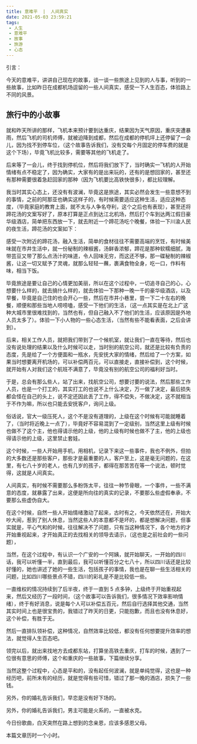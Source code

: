 ```yaml
---
title: 意难平  |  人间真实
date: 2021-05-03 23:59:21
tags: 
 - 人生
 - 意难平
 - 故事
 - 旅游
 - 心态
---
```



引言：

今天的意难平，讲讲自己现在的故事，谈一谈一些旅途上见到的人与事，听到的一些故事，比如昨日在成都机场逗留的一些人间真实，感受一下人生百态，体验路上不同的风景。

## 旅行中的小故事

就和昨天所讲的那样，飞机本来预计要到达重庆，结果因为天气原因，重庆突遭暴雨，然后飞机的司机师傅，就被迫降到成都，然后在成都的停机坪上还停留了一会儿，因为找不到停车位，（这个故事告诉我们，没有交每个月固定的停车费的就是这个下场），毕竟飞机比较多，需要等其他的飞机走了。

后来等了一会儿，终于找到停机位，然后将我们放下了，当时确实一飞机的人开始情绪有点不稳定了，因为确实，大家有的是出来玩的，还有的是想回家的，甚至还有那种需要很着急赶回家的那种（因为飞机要比高铁快很多），都比较理解。

我当时其实心态上，还没有有波澜，毕竟这是旅途，其实必然会发生一些意想不到的事情，之前的阿那亚也确实这样子的，有时候需要适应这种生活，适应这种态度，（毕竟家庭的教育上面，就不太与人争名夺利，这个之后也有表现），甚至还将蹄花汤的文案写好了，原本打算是正点到达江北机场，然后打个车到达两江假日豪华级酒店，简单把东西放一下，就去附近一个蹄花汤吃个晚餐，体验一下川渝人民的夜生活，蹄花汤的文案如下：

感受一次附近的蹄花汤，融入生活，简单的食材往往不需要高端的烹饪，有时候美味就在市井生活中，就一份秘制的辣椒酱，汤鲜香浓郁，蹄花是那种软糯细腻，海带芸豆又带了那么点汤汁的味道，令人回味无穷，而这还不够，那一碟秘制的辣椒酱，让这一切又赋予了灵魂，就那么轻轻一蘸，裹满食物全身，吃一口，作料有味，相当下饭。

毕竟旅途是要让自己的心情更加美丽，所以在这个过程中，一切追寻自己的心，心想要什么样的，就去搞什么样的，就去体验一下那种一晚一千的豪华级酒店，以及早餐，毕竟是自己住的也会开心一些，然后在市井小巷里，尝一下二十左右的晚餐，顺便和那些当地人唠唠嗑，感受一下他们的生活，（这一点其实是在北上广这种大城市里很难找到的，当然也有，但自己融入不了他们的生活，应该原因是外地人员太多了）。体验一下小人物的一些心态生活，（当然有些不能看表面，之后会讲到）。

后来，相关工作人员，就把我们带到了一个候机室，就让我们一直在等待，然后也没有说处理的结果以及什么时候可以走，当时别的航空公司，就还是比较有负责的态度，先是给了一个方便面和一瓶水，先安抚大家的情绪，然后给了一个方案，如果当时想要离开机场的，可以补偿两百元，可以直接走，直接补偿到，这个时候，就开始有人对我们这个航班不满意了，毕竟没有别的航空公司的福利好当时。

于是，总会有那么些人，站了出来，找航空公司，想要讨要的说法，然后那些工作人员，也是一个打工的，其实打工的也说不上什么决定，万一做了决定，最后损失都会怪在自己的头上，说不定还因此丢了工作，得不偿失，不做决定，这不就相当于不作为嘛，所以也只能去安抚客户，询问上级。

俗话说，官大一级压死人，这个不是没有道理的，上级在这个时候有可能就睡着了，（当时将近晚上一点了），毕竟好不容易混到了一定级别，当然这里上级有时候也做不了这个主，他也得请示他的上级，他的上级有时候也做不了主，他的上级也得请示他的上级，这里禁止套娃。

这个时候，一些人开始用手机，用相机，记录下来这一些事件，我也不例外，但拍的大多数还是那些客户，那些才是最重要的人，客户至上，这是毫无问题的，在这里，有七八十岁的老人，也有几岁的孩子，都得在那苦苦在等一个说法，顿时觉得，这就是人间真实。

人间真实，有时候不需要那么多粉饰太平，往往一种节骨眼，一个事件，一些不满意的态度，就暴露了出来，这便是所向往的真实的记录，不要那么些虚假奉承，不要那么些虚伪自大。

在这个时候，自然一些人开始情绪激动了起来，古时有之，今天依然还在，开始大吵大闹，惹到了别人休息，当然这些人的本意都不是坏的，都是想解决问题，但事实就是，平心气和的时候，往往解决不了问题，只有当这种情况下，各个地方的才开始重视起来，才开始真正的去找相关的领导去请示，（这也是之前社会的一些问题），

当然，在这个过程中，有认识一个广安的一个阿姨，就开始聊天，一开始的四川话，我可以听懂一半，直到最后，我可以听懂百分之七八十，所以四川话还是比较好懂的，她也讲述了她的一些生活，包括孩子的事情，我也是在聊一些生活相关的问题，比如四川哪些景点不错，四川的彩礼是不是比较低一些。

一直维权的情况持续到了后半夜，终于一直到 5 点多钟，上级终于开始重视起来，然后又经历了一段时间，（这个故事可以告诉我们，很多情况下效率影响情绪），终于有好消息，说是每个人可以补偿五百元，然后自行选择其他交通，当然其实时间上也是很宝贵的，我错过了昨天的日更，只能抱歉，而且也没有休息好，这个补偿，有胜于无。

然后一直排队领补偿，这种情况，自然效率比较低，都没有任何想要提升效率的想法，就觉得人生百态吧。

领完以后，就出来找地方去成都东站，打算坐高铁去重庆，打车的时候，遇到了一位很有意思的师傅，这个和重庆的一些故事，下篇继续分享。

当然这整个过程中，心态是平和的，没有起任何波澜，就是单纯觉得，这也是一种经历吧，前所未有的经历，就是觉得有些可惜，错过了那一晚的酒店，损失了一些钱。

另外，你的婚礼告诉我们，早恋是没有好下场的。

另外，你的婚礼告诉我们，男主可能是火系的，一直被水克。

今日份歌曲，白天突然在路上想到的念亲恩，应该多感恩父母。

本篇文章历时一个小时。
